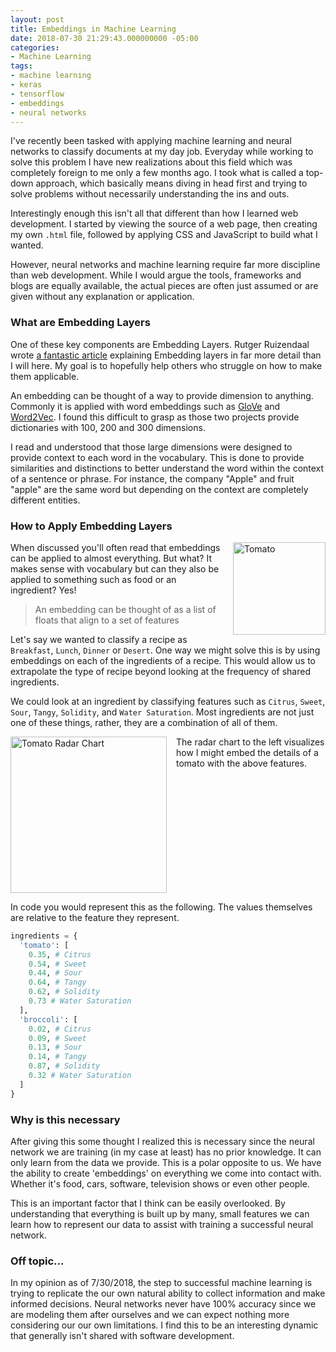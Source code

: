 ```yaml
---
layout: post
title: Embeddings in Machine Learning
date: 2018-07-30 21:29:43.000000000 -05:00
categories:
- Machine Learning
tags:
- machine learning
- keras
- tensorflow
- embeddings
- neural networks
---
```


I've recently been tasked with applying machine learning and neural networks to
classify documents at my day job. Everyday while working to solve this problem I
have new realizations about this field which was completely foreign to me only a
few months ago. I took what is called a top-down approach, which basically means
diving in head first and trying to solve problems without necessarily
understanding the ins and outs.

Interestingly enough this isn't all that different than how I learned web
development. I started by viewing the source of a web page, then creating my own
`.html` file, followed by applying CSS and JavaScript to build what I wanted.

However, neural networks and machine learning require far more discipline than
web development. While I would argue the tools, frameworks and blogs are equally
available, the actual pieces are often just assumed or are given without any
explanation or application.

### What are Embedding Layers

One of these key components are Embedding Layers. Rutger Ruizendaal wrote [a
fantastic article][deep_learning_embedding_layers] explaining Embedding layers
in far more detail than I will here. My goal is to hopefully help others who
struggle on how to make them applicable.

An embedding can be thought of a way to provide dimension to anything. Commonly
it is applied with word embeddings such as [GloVe] and [Word2Vec]. I found this
difficult to grasp as those two projects provide dictionaries with 100, 200 and
300 dimensions.

I read and understood that those large dimensions were designed to provide
context to each word in the vocabulary. This is done to provide similarities and
distinctions to better understand the word within the context of a sentence or
phrase. For instance, the company "Apple" and fruit "apple" are the same word
but depending on the context are completely different entities.

### How to Apply Embedding Layers

<img style="float: right; margin-left: 15px; width: 148px;" src="{{ site.baseurl }}/assets/tomato.jpg" alt="Tomato" />

When discussed you'll often read that embeddings can be applied to almost
everything. But what? It makes sense with vocabulary but can they also be
applied to something such as food or an ingredient? Yes!

> An embedding can be thought of as a list of floats that align to a set of
> features

Let's say we wanted to classify a recipe as `Breakfast`, `Lunch`,
`Dinner` or `Desert`. One way we might solve this is by using embeddings on each
of the ingredients of a recipe. This would allow us to extrapolate the type of
recipe beyond looking at the frequency of shared ingredients.

We could look at an ingredient by classifying features such as `Citrus`,
`Sweet`, `Sour`, `Tangy`, `Solidity`, and `Water Saturation`. Most ingredients
are not just one of these things, rather, they are a combination of all of them.

<img style="width: 250px; float: left; margin-right: 15px" src="{{ site.baseurl }}/assets/tomato-radar-chart.png" alt="Tomato Radar Chart" />

The radar chart to the left visualizes how I might embed the details of a tomato
with the above features.

<div style="clear: left"></div>

In code you would represent this as the following. The
values themselves are relative to the feature they represent.

```python
ingredients = {
  'tomato': [
    0.35, # Citrus
    0.54, # Sweet
    0.44, # Sour
    0.64, # Tangy
    0.62, # Solidity
    0.73 # Water Saturation
  ],
  'broccoli': [
    0.02, # Citrus
    0.09, # Sweet
    0.13, # Sour
    0.14, # Tangy
    0.87, # Solidity
    0.32 # Water Saturation
  ]
}
```

### Why is this necessary

After giving this some thought I realized this is necessary since the neural
network we are training (in my case at least) has no prior knowledge. It can
only learn from the data we provide. This is a polar opposite to us. We have the
ability to create 'embeddings' on everything we come into contact with. Whether
it's food, cars, software, television shows or even other people.

This is an important factor that I think can be easily overlooked. By
understanding that everything is built up by many, small features we can learn
how to represent our data to assist with training a successful neural network.

### Off topic...

In my opinion as of 7/30/2018, the step to successful machine learning is trying
to replicate the our own natural ability to collect information and make
informed decisions. Neural networks never have 100% accuracy since we are
modeling them after ourselves and we can expect nothing more considering our our
own limitations. I find this to be an interesting dynamic that generally isn't
shared with software development.

[deep_learning_embedding_layers]: https://towardsdatascience.com/deep-learning-4-embedding-layers-f9a02d55ac12
[GloVe]: https://nlp.stanford.edu/projects/glove/
[Word2Vec]: https://en.wikipedia.org/wiki/Word2vec
